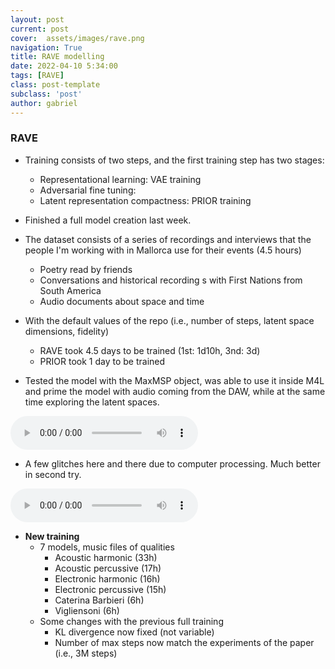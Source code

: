 ```yaml
---
layout: post
current: post
cover:  assets/images/rave.png
navigation: True
title: RAVE modelling
date: 2022-04-10 5:34:00
tags: [RAVE]
class: post-template
subclass: 'post'
author: gabriel
---
```


### RAVE
- Training consists of two steps, and the first training step has two stages:
  - Representational learning: VAE training 
  - Adversarial fine tuning: 
  - Latent representation compactness: PRIOR training

- Finished a full model creation last week. 
- The dataset consists of a series of recordings and interviews that the people I'm working with in Mallorca use for their events (4.5 hours)
  - Poetry read by friends
  - Conversations and historical recording s with First Nations from South America
  - Audio documents about space and time
  
- With the default values of the repo (i.e., number of steps, latent space dimensions, fidelity) 
  - RAVE took 4.5 days to be trained (1st: 1d10h, 3nd: 3d)
  - PRIOR took 1 day to be trained

- Tested the model with the MaxMSP object, was able to use it inside M4L and prime the model with audio coming from the DAW, while at the same time exploring the latent spaces.

 <audio controls>
  <source src="assets/sounds/AS-01.mp3" type="audio/mpeg">
Your browser does not support the audio element.
</audio> 

- A few glitches here and there due to computer processing. Much better in second try. 

<audio controls>
  <source src="assets/sounds/AS-02.mp3" type="audio/mpeg">
Your browser does not support the audio element.
</audio> 


- **New training**
  - 7 models, music files of qualities
    - Acoustic harmonic (33h)
    - Acoustic percussive (17h)
    - Electronic harmonic (16h)
    - Electronic percussive (15h)
    - Caterina Barbieri (6h)
    - Vigliensoni (6h)
  - Some changes with the previous full training
    - KL divergence now fixed (not variable)
    - Number of max steps now match the experiments of the paper (i.e., 3M steps)





